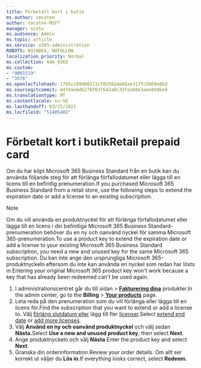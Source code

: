 ```yaml
---
title: Förbetalt kort i butik
ms.author: cmcatee
author: cmcatee-MSFT
manager: scotv
ms.audience: Admin
ms.topic: article
ms.service: o365-administration
ROBOTS: NOINDEX, NOFOLLOW
localization_priority: Normal
ms.collection: Adm_O365
ms.custom:
- "9001519"
- "3576"
ms.openlocfilehash: 1785cc69d00211cf025814e66ae317fc5b69e8bd
ms.sourcegitcommit: 84f0aebdb278703f642a0c33fe260e3aee849be9
ms.translationtype: MT
ms.contentlocale: sv-SE
ms.lasthandoff: 03/25/2021
ms.locfileid: "51405402"
---
```

# <a name="retail-prepaid-card"></a><span data-ttu-id="ee58f-102">Förbetalt kort i butik</span><span class="sxs-lookup"><span data-stu-id="ee58f-102">Retail prepaid card</span></span>

<span data-ttu-id="ee58f-103">Om du har köpt Microsoft 365 Business Standard från en butik kan du använda följande steg för att förlänga förfallodatumet eller lägga till en licens till en befintlig prenumeration.</span><span class="sxs-lookup"><span data-stu-id="ee58f-103">If you purchased Microsoft 365 Business Standard from a retail store, use the following steps to extend the expiration date or add a license to an existing subscription.</span></span>

> [!NOTE]
> <span data-ttu-id="ee58f-104">Om du vill använda en produktnyckel för att förlänga förfallodatumet eller lägga till en licens i din befintliga Microsoft 365 Business Standard-prenumeration behöver du en ny och oanvänd nyckel för samma Microsoft 365-prenumeration.</span><span class="sxs-lookup"><span data-stu-id="ee58f-104">To use a product key to extend the expiration date or add a license to your existing Microsoft 365 Business Standard subscription, you need a new and unused key for the same Microsoft 365 subscription.</span></span> <span data-ttu-id="ee58f-105">Du kan inte ange den ursprungliga Microsoft 365-produktnyckeln eftersom du inte kan använda en nyckel som redan har lösts in.</span><span class="sxs-lookup"><span data-stu-id="ee58f-105">Entering your original Microsoft 365 product key won't work because a key that has already been redeemed can't be used again.</span></span>

1. <span data-ttu-id="ee58f-106">I administrationscentret går du till sidan  >  **[Fakturering dina](https://go.microsoft.com/fwlink/p/?linkid=842054)** produkter.</span><span class="sxs-lookup"><span data-stu-id="ee58f-106">In the admin center, go to the **Billing** > **[Your products](https://go.microsoft.com/fwlink/p/?linkid=842054)** page.</span></span>
2. <span data-ttu-id="ee58f-107">Leta reda på den prenumeration som du vill förlänga eller lägga till en licens för.</span><span class="sxs-lookup"><span data-stu-id="ee58f-107">Find the subscription that you want to extend or add a license to.</span></span> <span data-ttu-id="ee58f-108">Välj [förläng slutdatum eller](https://go.microsoft.com/fwlink/p/?linkid=842054) lägg till fler [licenser](https://go.microsoft.com/fwlink/p/?linkid=842054).</span><span class="sxs-lookup"><span data-stu-id="ee58f-108">Select [extend end date](https://go.microsoft.com/fwlink/p/?linkid=842054) or [add more licenses](https://go.microsoft.com/fwlink/p/?linkid=842054).</span></span>
3. <span data-ttu-id="ee58f-109">Välj **Använd en ny och oanvänd produktnyckel** och välj sedan **Nästa.**</span><span class="sxs-lookup"><span data-stu-id="ee58f-109">Select **Use a new and unused product key**, then select **Next**.</span></span>
4. <span data-ttu-id="ee58f-110">Ange produktnyckeln och välj **Nästa**.</span><span class="sxs-lookup"><span data-stu-id="ee58f-110">Enter the product key and select **Next**.</span></span>
5. <span data-ttu-id="ee58f-111">Granska din orderinformation.</span><span class="sxs-lookup"><span data-stu-id="ee58f-111">Review your order details.</span></span> <span data-ttu-id="ee58f-112">Om allt ser korrekt ut väljer du **Lös in**.</span><span class="sxs-lookup"><span data-stu-id="ee58f-112">If everything looks correct, select **Redeem**.</span></span>